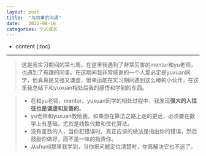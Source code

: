 ```yaml
---
layout: post
title:  "与同事的沟通"
date:   2022-08-16
categories: 个人成长
---
```

* content
{:toc}

---

> 这是我实习期间的第七周，在这里我遇到了非常厉害的mentor和yu老师，也遇到了有趣的同事。在这期间我非常感谢的一个人那必定是yuxuan同学，他真真是又强又谦虚，很幸运能在实习期间遇到这么棒的小伙伴，在这里我总结下和yuxuan相处后我的感悟和学到的东西。

>* 在和yu老师、mentor、yuxuan同学的相处过程中，我发现**强大的人往往也是谦虚和友善的**。
>* yu老师和yuxuan教给我，如果想在算法之路上走的更远，必须要在数学上有基础，尤其是线性代数和优化算法。
>* 没有差劲的人，当你犯错误时，真正应该的做法是指出你的错误，然后鼓励你做好，而不是一味的指责你。
>* 从shunli那里我学到，当你把问题定位清楚时，你离解决它也不远了。
